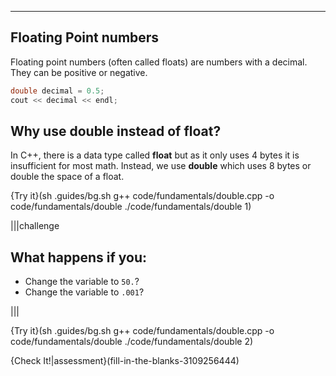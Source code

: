 ---

## Floating Point numbers
Floating point numbers (often called floats) are numbers with a decimal. They can be positive or negative.

```c++
double decimal = 0.5;
cout << decimal << endl;
```

## Why use double instead of float?
In C++, there is a data type called **float** but as it only uses 4 bytes it is insufficient for most math. Instead, we use **double** which uses 8 bytes or double the space of a float.

{Try it}(sh .guides/bg.sh g++ code/fundamentals/double.cpp -o code/fundamentals/double ./code/fundamentals/double 1)
  
|||challenge
## What happens if you:
* Change the variable to `50.`?
* Change the variable to `.001`?

|||

{Try it}(sh .guides/bg.sh g++ code/fundamentals/double.cpp -o code/fundamentals/double ./code/fundamentals/double 2)

{Check It!|assessment}(fill-in-the-blanks-3109256444)
